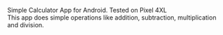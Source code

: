 Simple Calculator App for Android. Tested on Pixel 4XL  
This app does simple operations like addition, subtraction, multiplication and division.  
